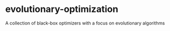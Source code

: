 # evolutionary-optimization
A collection of black-box optimizers with a focus on evolutionary algorithms
